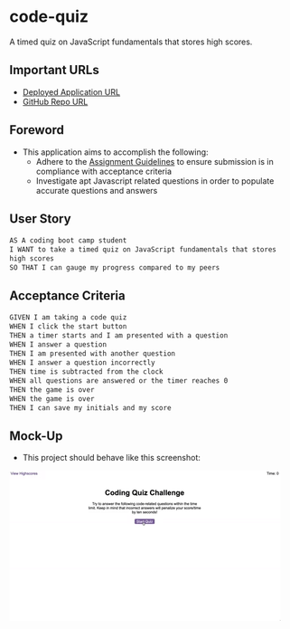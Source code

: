 # code-quiz
A timed quiz on JavaScript fundamentals that stores high scores.

## Important URLs

* [Deployed Application URL](https://candracodes.github.io/code-quiz/) 
* [GitHub Repo URL](https://github.com/candracodes/code-quiz)

## Foreword

* This application aims to accomplish the following:
    * Adhere to the [Assignment Guidelines](./assets/_guide/README.md) to ensure submission is in compliance with acceptance criteria
    * Investigate apt Javascript related questions in order to populate accurate questions and answers


## User Story

```
AS A coding boot camp student
I WANT to take a timed quiz on JavaScript fundamentals that stores high scores
SO THAT I can gauge my progress compared to my peers
```

## Acceptance Criteria

```
GIVEN I am taking a code quiz
WHEN I click the start button
THEN a timer starts and I am presented with a question
WHEN I answer a question
THEN I am presented with another question
WHEN I answer a question incorrectly
THEN time is subtracted from the clock
WHEN all questions are answered or the timer reaches 0
THEN the game is over
WHEN the game is over
THEN I can save my initials and my score
```

## Mock-Up

* This project should behave like this screenshot:

![Official Screenshot](./assets/_guide/Assets/04-web-apis-homework-demo.gif)

